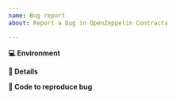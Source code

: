 ```yaml
---
name: Bug report
about: Report a bug in OpenZeppelin Contracts

---
```


<!-- Briefly describe the issue you're experiencing. Tell us what you were trying to do and what happened instead. -->


**💻 Environment**

<!-- Tell us what version of OpenZeppelin Contracts you're using, and how you're using it: Truffle, Remix, etc. -->

**📝 Details**

<!-- Describe the problem you have been experiencing in more detail. Include as much information as you think is relevant. Keep in mind that transactions can fail for many reasons; context is key here. -->

**🔢 Code to reproduce bug**

<!-- We will be able to better help if you provide a minimal example that triggers the bug. -->